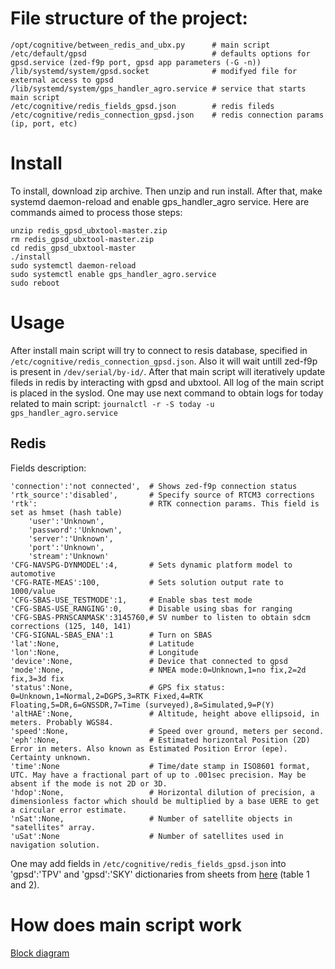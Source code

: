 # File structure of the project:

```
/opt/cognitive/between_redis_and_ubx.py      # main script
/etc/default/gpsd                            # defaults options for gpsd.service (zed-f9p port, gpsd app parameters (-G -n))
/lib/systemd/system/gpsd.socket              # modifyed file for external access to gpsd 
/lib/systemd/system/gps_handler_agro.service # service that starts main script
/etc/cognitive/redis_fields_gpsd.json        # redis fileds
/etc/cognitive/redis_connection_gpsd.json    # redis connection params (ip, port, etc)
```


# Install

To install, download zip archive. Then unzip and run install. After that, make systemd daemon-reload and enable gps_handler_agro service. Here are commands aimed to process those steps:

```
unzip redis_gpsd_ubxtool-master.zip
rm redis_gpsd_ubxtool-master.zip
cd redis_gpsd_ubxtool-master
./install
sudo systemctl daemon-reload
sudo systemctl enable gps_handler_agro.service
sudo reboot
```

# Usage
After install main script will try to connect to resis database, specified in `/etc/cognitive/redis_connection_gpsd.json`. Also it will wait untill zed-f9p is present in `/dev/serial/by-id/`. After that main script will iteratively update fileds in redis by interacting with gpsd and ubxtool. All log of the main script is placed in the syslod. One may use next command to obtain logs for today related to main script:
`journalctl -r -S today -u gps_handler_agro.service `

## Redis
Fields description:

```
'connection':'not connected',  # Shows zed-f9p connection status
'rtk_source':'disabled',       # Specify source of RTCM3 corrections 
'rtk':                         # RTK connection params. This field is set as hmset (hash table)
    'user':'Unknown',
    'password':'Unknown',
    'server':'Unknown',
    'port':'Unknown',
    'stream':'Unknown'
'CFG-NAVSPG-DYNMODEL':4,       # Sets dynamic platform model to automotive
'CFG-RATE-MEAS':100,           # Sets solution output rate to 1000/value
'CFG-SBAS-USE_TESTMODE':1,     # Enable sbas test mode 
'CFG-SBAS-USE_RANGING':0,      # Disable using sbas for ranging 
'CFG-SBAS-PRNSCANMASK':3145760,# SV number to listen to obtain sdcm corrections (125, 140, 141)
'CFG-SIGNAL-SBAS_ENA':1        # Turn on SBAS
'lat':None,                    # Latitude
'lon':None,                    # Longitude
'device':None,                 # Device that connected to gpsd
'mode':None,                   # NMEA mode:0=Unknown,1=no fix,2=2d fix,3=3d fix
'status':None,                 # GPS fix status: 0=Unknown,1=Normal,2=DGPS,3=RTK Fixed,4=RTK Floating,5=DR,6=GNSSDR,7=Time (surveyed),8=Simulated,9=P(Y)
'altHAE':None,                 # Altitude, height above ellipsoid, in meters. Probably WGS84.
'speed':None,                  # Speed over ground, meters per second.
'eph':None,                    # Estimated horizontal Position (2D) Error in meters. Also known as Estimated Position Error (epe). Certainty unknown.
'time':None                    # Time/date stamp in ISO8601 format, UTC. May have a fractional part of up to .001sec precision. May be absent if the mode is not 2D or 3D.
'hdop':None,                   # Horizontal dilution of precision, a dimensionless factor which should be multiplied by a base UERE to get a circular error estimate.
'nSat':None,                   # Number of satellite objects in "satellites" array.
'uSat':None                    # Number of satellites used in navigation solution.
```


One may add fields in `/etc/cognitive/redis_fields_gpsd.json` into 'gpsd':'TPV' and 'gpsd':'SKY' dictionaries from sheets from [here](https://gpsd.gitlab.io/gpsd/gpsd_json.html#_tpv)  (table 1 and 2).

# How does main script work
[Block diagram](https://drive.google.com/file/d/10wcNim_lILBvk0ywDQv9muP-jlHxMEyp/view?usp=sharing)

